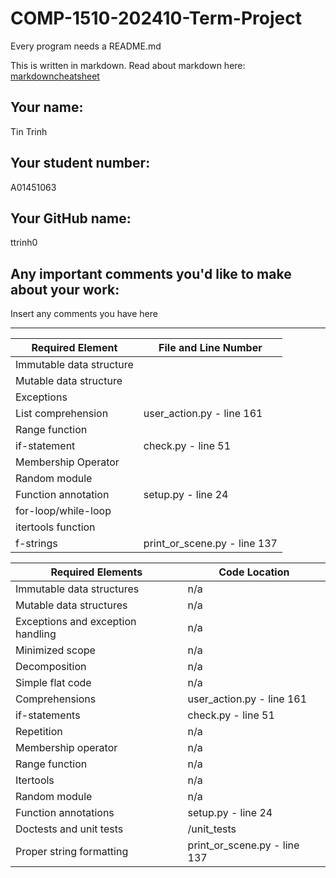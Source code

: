 # COMP-1510-202410-Term-Project

Every program needs a README.md

This is written in markdown. Read about markdown here: [markdowncheatsheet](https://www.markdownguide.org/cheat-sheet/)

## Your name:
Tin Trinh

## Your student number:
A01451063

## Your GitHub name:
ttrinh0

## Any important comments you'd like to make about your work:
Insert any comments you have here

---
| Required Element         | File and Line Number         |
|--------------------------|------------------------------|
| Immutable data structure |                              |
| Mutable data structure   |                              |
| Exceptions               |                              |
| List comprehension       | user_action.py - line 161    |
| Range function           |                              |
| if-statement             | check.py - line 51           |
| Membership Operator      |                              |
| Random module            |                              |
| Function annotation      | setup.py - line 24           |
| for-loop/while-loop      |                              |
| itertools function       |                              |
| f-strings                | print_or_scene.py - line 137 |

| Required Elements                 | Code Location                |
|-----------------------------------|------------------------------|
| Immutable data structures         | n/a                          |
| Mutable data structures           | n/a                          |
| Exceptions and exception handling | n/a                          |
| Minimized scope                   | n/a                          |
| Decomposition                     | n/a                          |
| Simple flat code                  | n/a                          |
| Comprehensions                    | user_action.py - line 161    |
| if-statements                     | check.py - line 51           |
| Repetition                        | n/a                          |
| Membership operator               | n/a                          |
| Range function                    | n/a                          |
| Itertools                         | n/a                          |
| Random module                     | n/a                          |
| Function annotations              | setup.py - line 24           |
| Doctests and unit tests           | /unit_tests                  |
| Proper string formatting          | print_or_scene.py - line 137 |